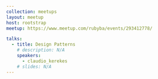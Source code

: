 ```yaml
---
collection: meetups
layout: meetup
host: rootstrap
meetup: https://www.meetup.com/rubyba/events/293412778/

talks:
  - title: Design Patterns
    # description: N/A
    speakers:
      - claudio_kerekes
    # slides: N/A
---
```


